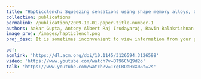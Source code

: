 ```yaml
---
title: "Hapticclench: Squeezing sensations using shape memory alloys, UIST 2019"
collection: publications
permalink: /publication/2009-10-01-paper-title-number-1
authors: Aakar Gupta, Antony Albert Raj Irudayaraj, Ravin Balakrishnan
image_proj: /images/hapticlench.png
proj_desc: It is sometimes inconvenient to view information from your phone when it is stored away in a pocket or bag. This retrieval process can be cumbersome when holding a shopping bag and potentially dangerous while biking. So, we explore the idea of directly viewing information through the fabric of a pocket using low-resolution bright LED matrix displays.

pdf: 
acmlink: 'https://dl.acm.org/doi/10.1145/3126594.3126598'
video: 'https://www.youtube.com/watch?v=DT96CNQ9d2o'
talk: 'https://www.youtube.com/watch?v=1YqCROaHxX0&t=2s'
---
```





